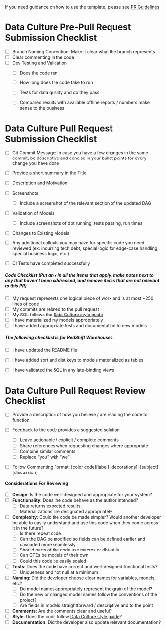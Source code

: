 If you need guidance on how to use the template, please see [PR Guidelines](https://docs.google.com/document/d/1gp8Y_mX-fmYLWH-Ia5JRcLIRshuovSqdFMDgZrF2gi0/edit)

# Data Culture Pre-Pull Request Submission Checklist 

- [ ]  Branch Naming Convention: Make it clear what the branch represents
- [ ]  Clear commenting in the code
- [ ]  Dev Testing and Validation
    - [ ]  Does the code run   
    - [ ]  How long does the code take to run
    - [ ]  Tests for data quality and do they pass
    - [ ]  Compared results with available offline reports / numbers make sense to the business



# Data Culture Pull Request Submission Checklist

- [ ]  Git Commit Message: In case you have a few changes in the same commit, be descriptive and concise in your bullet points for every change you have done
- [ ]  Provide a short summary in the Title
- [ ]  Description and Motivation
- [ ]  Screenshots
    - [ ]  Include a screenshot of the relevant section of the updated DAG
- [ ]  Validation of Models
    - [ ]  Include screenshots of dbt running, tests passing, run times
- [ ]  Changes to Existing Models
- [ ]  Any additional callouts you may have for specific code you need reviewed (ex: incurring tech debt, special logic for edge-case handling, special business logic, etc.)
- [ ]  CI Tests have completed successfully



##### Code Checklist (Put an `x` in all the items that apply, make notes next to any that haven't been addressed, and remove items that are not relevant to this PR)

- [ ]  My request represents one logical piece of work and is at most ~250 lines of code
- [ ]  My commits are related to the pull request
- [ ]  My SQL follows the [Data Culture style guide](https://github.com/datacult/AE-coding-conventions/blob/main/dc-sql_style.md)
- [ ]  I have materialized my models appropriately
- [ ]  I have added appropriate tests and documentation to new models

##### The following checklist is for RedShift Warehouses
- [ ] I have updated the README file
- [ ] I have added sort and dist keys to models materialized as tables
- [ ] I have validated the SQL in any late-binding views


# Data Culture Pull Request Review Checklist

- [ ]  Provide a description of how you believe / are reading the code to function
- [ ]  Feedback to the code provides a suggested solution
    - [ ]  Leave actionable / explicit / complete comments 
    - [ ]  Share references when requesting changes where appropriate
    - [ ]  Combine similar comments
    - [ ]  Replace “you” with “we”
- [ ]  Follow Commenting Format:   [color code][label] [decorations]: [subject] 
                                [discussion]



#### Considerations For Reviewing 
- [ ]  **Design**: Is the code well-designed and appropriate for your system?
- [ ]  **Functionality**: Does the code behave as the author intended?
    - [ ]  Data returns expected results 
    - [ ]  Materializations are designated appropriately
- [ ]  **Complexity**: Could the code be made simpler? Would another developer be able to easily understand and use this code when they come across it in the future?
    - [ ]  Is there repeat code
    - [ ]  Can the DAG be modified so fields can be defined earlier and cascaded more seamlessly
    - [ ]  Should parts of the code use macros or dbt-utils
    - [ ]  Can CTEs be models of their own
    - [ ]  Could this code be easily scaled
- [ ]  **Tests**: Does the code have correct and well-designed functional tests?
    - [ ]  Uniqueness and not null at a minimum
- [ ]  **Naming**: Did the developer choose clear names for variables, models, etc.?
    - [ ]  Do model names appropriately represent the grain of the model?
    - [ ]  Do the new or changed model names follow the conventions of the project?
    - [ ]  Are fields in models straightforward / descriptive and to the point 
- [ ]  **Comments**: Are the comments clear and useful?
- [ ]  **Style**: Does the code follow [Data Culture style guide](https://github.com/datacult/AE-coding-conventions/blob/main/dc-sql_style.md)?
- [ ]  **Documentation**: Did the developer also update relevant documentation?